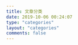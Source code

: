 ```yaml
---
title: 文章分类
date: 2019-10-06 00:24:07
type: "categories"
layout: "categories"
comments: false
---
```


